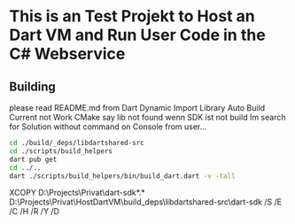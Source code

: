 # This is an Test Projekt to Host an Dart VM and Run User Code in the C# Webservice

## Building

please read README.md from Dart Dynamic Import Library Auto Build Current not Work
CMake say lib not found wenn SDK ist not build
Im search for Solution without command on Console from user...

```bash
cd ./build/_deps/libdartshared-src
cd ./scripts/build_helpers
dart pub get
cd ../..
dart ./scripts/build_helpers/bin/build_dart.dart -v -tall
```

XCOPY D:\Projects\Privat\dart-sdk\*.* D:\Projects\Privat\HostDartVM\build\_deps\libdartshared-src\dart-sdk /S /E /C /H /R /Y /D